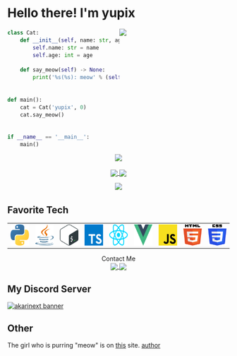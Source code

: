 # Hello there! I'm yupix

<img align="right" width="250px" src="https://s3.akarinext.org/assets/*/yupix/cat.png" />

```python
class Cat:
    def __init__(self, name: str, age: int):
        self.name: str = name
        self.age: int = age

    def say_meow(self) -> None:
        print('%s(%s): meow' % (self.name, self.age))


def main():
    cat = Cat('yupix', 0)
    cat.say_meow()


if __name__ == '__main__':
    main()

```

<p align="center">
  <img src="https://github-profile-trophy.vercel.app/?username=yupix&theme=onedark&no-frame=true&row=1&&margin-w=20&no-bg=true">

  <p align="center">
    <a href="https://github.com/yupix">
      <img
        align="center"
        height="150em"
        src="https://github-readme-stats-git-masterrstaa-rickstaa.vercel.app/api?username=yupix&show_icons=true&include_all_commits=true&count_private=true&theme=tokyonight"
      />
    </a>
    <a href="https://github.com/yupix">
      <img
        align="center"
        height="150em"
        src="https://github-readme-stats-git-masterrstaa-rickstaa.vercel.app/api/top-langs/?username=yupix&show_icons=true&include_all_commits=true&count_private=true&layout=compact&theme=tokyonight"
      />
    </a>
  </p>
</p>
<p align="center">
    <img src="https://github-readme-activity-graph.cyclic.app/graph?username=yupix&theme=react-dark"/>
</p>


## Favorite Tech

<table>
  <tr>
    <td align="center" width="96">
      <img src="./assets/languages/python.svg" width="48" height="48" alt="python" />
    </td>
    <td align="center" width="96">
      <img src="./assets/languages/java.svg" width="48" height="48" alt="java" />
    </td>
    <td align="center" width="96">
      <img src="./assets/languages/bash-icon.svg" width="48" height="48" alt="bash" />
    </td>
    <td align="center" width="96">
      <img src="./assets/languages/typescript-icon.svg" width="48" height="48" alt="typescript" />
    </td>
    <td align="center" width="96">
      <img src="./assets/languages/react.svg" width="48" height="48" alt="react" />
    </td>
    <td align="center" width="96">
      <img src="./assets/languages/vue.svg" width="48" height="48" alt="vue" />
    </td>
    <td align="center" width="96">
      <img src="./assets/languages/javascript.svg" width="48" height="48" alt="javascript" />
    </td>
    <td align="center" width="96">
      <img src="./assets/languages/html-5.svg" width="48" height="48" alt="html-5" />
    </td>
    <td align="center" width="96">
      <img src="./assets/languages/css-3.svg" width="48" height="48" alt="css-3" />
    </td>
  </tr>
</table>



<p align="center">
Contact Me
<br />
  <a href="https://discord.gg/CcT997U">
    <img align="center" src="https://img.shields.io/badge/Discord-1C1C1C?style=for-the-badge&logo=discord&logoColor=9575cd">
  </a>
  <a href="https://nr.akarinext.org/@yupix">
    <img align="center" src="https://img.shields.io/badge/misskey-1C1C1C?style=for-the-badge">
  </a>
</p>

## My Discord Server

<a href="https://discord.gg/CcT997U">
<img src="https://discordapp.com/api/guilds/530299114387406860/widget.png?style=banner4" alt="akarinext banner"/>
</a>

## Other

The girl who is purring "meow" is on [this](https://www.pixiv.net/artworks/97114638) site. [author](https://twitter.com/40hara)
